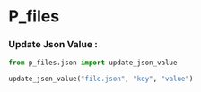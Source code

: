 # P_files



### Update Json Value :

```python
from p_files.json import update_json_value

update_json_value("file.json", "key", "value")
```

